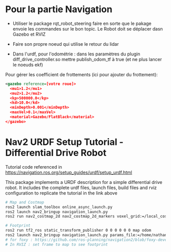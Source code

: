 # Pour la partie Navigation
- Utiliser le package rqt_robot_steering faire en sorte que le pakage envoie les commandes sur le bon topic. Le Robot doit se déplacer dasn Gazebo et RVIZ
- Faire son propre noeud qui utilise le retour du lidar

- Dans l'urdf, pour l'odométrie : dans les paramètres du plugin diff_drive_controller.so mettre publish_odom_tf à true
(et ne plus lancer le noeuds ekf)

Pour gérer les coefficient de frottements (ici pour ajouter du frottement):
```xml
<gazebo reference=[votre roue]>
  <mu1>1.2</mu1>
  <mu2>1.2</mu2>
  <kp>500000.0</kp>
  <kd>10.0</kd>
  <minDepth>0.001</minDepth>
  <maxVel>0.1</maxVel>
  <material>Gazebo/FlatBlack</material>
</gazebo>
```
# Nav2 URDF Setup Tutorial - Differential Drive Robot

Tutorial code referenced in https://navigation.ros.org/setup_guides/urdf/setup_urdf.html

This package implements a URDF description for a simple differential drive robot. It includes the complete urdf files, launch files, build files and rviz configuration to replicate the tutorial in the link above

```bash
# Map and Costmap
ros2 launch slam_toolbox online_async_launch.py
ros2 launch nav2_bringup navigation_launch.py
ros2 run nav2_costmap_2d nav2_costmap_2d_markers voxel_grid:=/local_costmap/voxel_grid visualization_marker:=/my_marker

```

```bash
# Footprint
ros2 run tf2_ros static_transform_publisher 0 0 0 0 0 0 map odom
ros2 launch nav2_bringup navigation_launch.py params_file:=/home/nathan/ros2_ws/src/navigation2_tutorials/sam_bot_description/config/nav2_params.yaml
# for foxy : https://github.com/ros-planning/navigation2/blob/foxy-devel/nav2_bringup/bringup/params/nav2_params.yaml#L61-L82
# In RVIZ : set frame to map to see footprint
```
